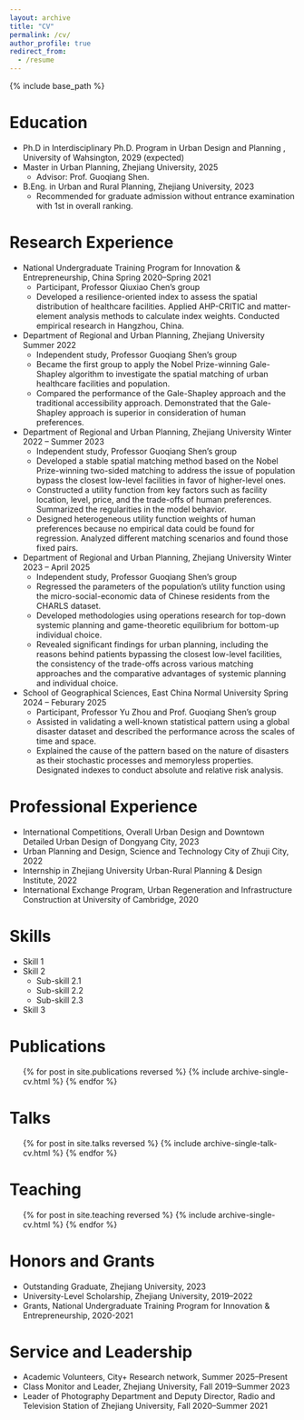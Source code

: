 ```yaml
---
layout: archive
title: "CV"
permalink: /cv/
author_profile: true
redirect_from:
  - /resume
---
```


{% include base_path %}

Education
======
* Ph.D in Interdisciplinary Ph.D. Program in Urban Design and Planning , University of Wahsington, 2029 (expected)
* Master in Urban Planning, Zhejiang University, 2025
  * Advisor: Prof. Guoqiang Shen.
* B.Eng. in Urban and Rural Planning, Zhejiang University, 2023
  * Recommended for graduate admission without entrance examination with 1st in overall ranking.

Research Experience
======
* National Undergraduate Training Program for Innovation & Entrepreneurship, China	Spring 2020–Spring 2021
  * Participant, Professor Qiuxiao Chen’s group
  * Developed a resilience-oriented index to assess the spatial distribution of healthcare facilities. Applied AHP-CRITIC and matter-element analysis      methods to calculate index weights. Conducted empirical research in Hangzhou, China.
* Department of Regional and Urban Planning, Zhejiang University	Summer 2022
  * Independent study, Professor Guoqiang Shen’s group	
  * Became the first group to apply the Nobel Prize-winning Gale-Shapley algorithm to investigate the spatial matching of urban healthcare facilities and population.
  * Compared the performance of the Gale-Shapley approach and the traditional accessibility approach. Demonstrated that the Gale-Shapley approach is superior in consideration of human preferences.
* Department of Regional and Urban Planning, Zhejiang University	Winter 2022 – Summer 2023
  * Independent study, Professor Guoqiang Shen’s group	
  * Developed a stable spatial matching method based on the Nobel Prize-winning two-sided matching to address the issue of population bypass the closest low-level facilities in favor of higher-level ones.
  * Constructed a utility function from key factors such as facility location, level, price, and the trade-offs of human preferences. Summarized the regularities in the model behavior.
  * Designed heterogeneous utility function weights of human preferences because no empirical data could be found for regression. Analyzed different matching scenarios and found those fixed pairs.
* Department of Regional and Urban Planning, Zhejiang University	Winter 2023 – April 2025
  * Independent study, Professor Guoqiang Shen’s group	
  * Regressed the parameters of the population’s utility function using the micro-social-economic data of Chinese residents from the CHARLS dataset.
  * Developed methodologies using operations research for top-down systemic planning and game-theoretic equilibrium for bottom-up individual choice.
  * Revealed significant findings for urban planning, including the reasons behind patients bypassing the closest low-level facilities, the consistency of the trade-offs across various matching approaches and the comparative advantages of systemic planning and individual choice.
* School of Geographical Sciences, East China Normal University	Spring 2024 – Feburary 2025
  * Participant, Professor Yu Zhou and Prof. Guoqiang Shen’s group	
  * Assisted in validating a well-known statistical pattern using a global disaster dataset and described the performance across the scales of time and space.
  * Explained the cause of the pattern based on the nature of disasters as their stochastic processes and memoryless properties. Designated indexes to conduct absolute and relative risk analysis.

Professional Experience
======
* International Competitions, Overall Urban Design and Downtown Detailed Urban Design of Dongyang City, 2023
* Urban Planning and Design, Science and Technology City of Zhuji City, 2022
* Internship in Zhejiang University Urban-Rural Planning & Design Institute, 2022	
* International Exchange Program, Urban Regeneration and Infrastructure Construction at University of Cambridge,	2020

Skills
======
* Skill 1
* Skill 2
  * Sub-skill 2.1
  * Sub-skill 2.2
  * Sub-skill 2.3
* Skill 3

Publications
======
  <ul>{% for post in site.publications reversed %}
    {% include archive-single-cv.html %}
  {% endfor %}</ul>
  
Talks
======
  <ul>{% for post in site.talks reversed %}
    {% include archive-single-talk-cv.html  %}
  {% endfor %}</ul>
  
Teaching
======
  <ul>{% for post in site.teaching reversed %}
    {% include archive-single-cv.html %}
  {% endfor %}</ul>

Honors and Grants
======
* Outstanding Graduate, Zhejiang University, 2023
* University-Level Scholarship, Zhejiang University, 2019–2022
* Grants, National Undergraduate Training Program for Innovation & Entrepreneurship,	2020-2021

Service and Leadership
======
* Academic Volunteers, City+ Research network, Summer 2025–Present
* Class Monitor and Leader, Zhejiang University, Fall 2019–Summer 2023
* Leader of Photography Department and Deputy Director, Radio and Television Station of Zhejiang University, Fall 2020–Summer 2021
